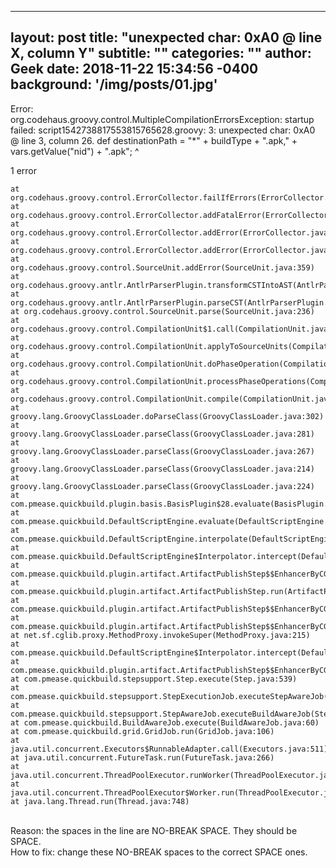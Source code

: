 

---
layout: post
title:  "unexpected char: 0xA0 @  line X, column Y"
subtitle: ""
categories: ""
author: Geek
date:   2018-11-22 15:34:56 -0400
background: '/img/posts/01.jpg'
---

Error:
<br>
org.codehaus.groovy.control.MultipleCompilationErrorsException: startup failed:
script1542738817553815765628.groovy: 3: unexpected char: 0xA0 @ line 3, column 26.
def destinationPath = "*" + buildType + ".apk," + vars.getValue("nid") + ".apk";
^

1 error

    at org.codehaus.groovy.control.ErrorCollector.failIfErrors(ErrorCollector.java:302)
    at org.codehaus.groovy.control.ErrorCollector.addFatalError(ErrorCollector.java:149)
    at org.codehaus.groovy.control.ErrorCollector.addError(ErrorCollector.java:119)
    at org.codehaus.groovy.control.ErrorCollector.addError(ErrorCollector.java:131)
    at org.codehaus.groovy.control.SourceUnit.addError(SourceUnit.java:359)
    at org.codehaus.groovy.antlr.AntlrParserPlugin.transformCSTIntoAST(AntlrParserPlugin.java:137)
    at org.codehaus.groovy.antlr.AntlrParserPlugin.parseCST(AntlrParserPlugin.java:108)
    at org.codehaus.groovy.control.SourceUnit.parse(SourceUnit.java:236)
    at org.codehaus.groovy.control.CompilationUnit$1.call(CompilationUnit.java:161)
    at org.codehaus.groovy.control.CompilationUnit.applyToSourceUnits(CompilationUnit.java:846)
    at org.codehaus.groovy.control.CompilationUnit.doPhaseOperation(CompilationUnit.java:550)
    at org.codehaus.groovy.control.CompilationUnit.processPhaseOperations(CompilationUnit.java:526)
    at org.codehaus.groovy.control.CompilationUnit.compile(CompilationUnit.java:503)
    at groovy.lang.GroovyClassLoader.doParseClass(GroovyClassLoader.java:302)
    at groovy.lang.GroovyClassLoader.parseClass(GroovyClassLoader.java:281)
    at groovy.lang.GroovyClassLoader.parseClass(GroovyClassLoader.java:267)
    at groovy.lang.GroovyClassLoader.parseClass(GroovyClassLoader.java:214)
    at groovy.lang.GroovyClassLoader.parseClass(GroovyClassLoader.java:224)
    at com.pmease.quickbuild.plugin.basis.BasisPlugin$28.evaluate(BasisPlugin.java:321)
    at com.pmease.quickbuild.DefaultScriptEngine.evaluate(DefaultScriptEngine.java:81)
    at com.pmease.quickbuild.DefaultScriptEngine.interpolate(DefaultScriptEngine.java:105)
    at com.pmease.quickbuild.DefaultScriptEngine$Interpolator.intercept(DefaultScriptEngine.java:281)
    at com.pmease.quickbuild.plugin.artifact.ArtifactPublishStep$$EnhancerByCGLIB$$6ee94fd5.getFilePatterns(<generated>)
    at com.pmease.quickbuild.plugin.artifact.ArtifactPublishStep.run(ArtifactPublishStep.java:114)
    at com.pmease.quickbuild.plugin.artifact.ArtifactPublishStep$$EnhancerByCGLIB$$6ee94fd5.CGLIB$run$0(<generated>)
    at com.pmease.quickbuild.plugin.artifact.ArtifactPublishStep$$EnhancerByCGLIB$$6ee94fd5$$FastClassByCGLIB$$d1a7947b.invoke(<generated>)
    at net.sf.cglib.proxy.MethodProxy.invokeSuper(MethodProxy.java:215)
    at com.pmease.quickbuild.DefaultScriptEngine$Interpolator.intercept(DefaultScriptEngine.java:273)
    at com.pmease.quickbuild.plugin.artifact.ArtifactPublishStep$$EnhancerByCGLIB$$6ee94fd5.run(<generated>)
    at com.pmease.quickbuild.stepsupport.Step.execute(Step.java:539)
    at com.pmease.quickbuild.stepsupport.StepExecutionJob.executeStepAwareJob(StepExecutionJob.java:30)
    at com.pmease.quickbuild.stepsupport.StepAwareJob.executeBuildAwareJob(StepAwareJob.java:45)
    at com.pmease.quickbuild.BuildAwareJob.execute(BuildAwareJob.java:60)
    at com.pmease.quickbuild.grid.GridJob.run(GridJob.java:106)
    at java.util.concurrent.Executors$RunnableAdapter.call(Executors.java:511)
    at java.util.concurrent.FutureTask.run(FutureTask.java:266)
    at java.util.concurrent.ThreadPoolExecutor.runWorker(ThreadPoolExecutor.java:1142)
    at java.util.concurrent.ThreadPoolExecutor$Worker.run(ThreadPoolExecutor.java:617)
    at java.lang.Thread.run(Thread.java:748)
    

    
    

<br>
Reason: the spaces in the line are NO-BREAK SPACE. They should be SPACE.

<br>
How to fix:  change these NO-BREAK spaces to the correct SPACE ones.
